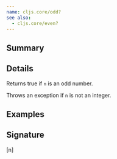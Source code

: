 ```yaml
---
name: cljs.core/odd?
see also:
  - cljs.core/even?
---
```


## Summary

## Details

Returns true if `n` is an odd number.

Throws an exception if `n` is not an integer.

## Examples

## Signature
[n]
